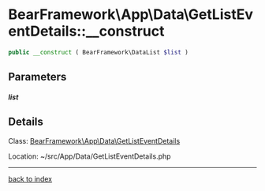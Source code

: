 # BearFramework\App\Data\GetListEventDetails::__construct

```php
public __construct ( BearFramework\DataList $list )
```

## Parameters

##### list

## Details

Class: [BearFramework\App\Data\GetListEventDetails](bearframework.app.data.getlisteventdetails.class.md)

Location: ~/src/App/Data/GetListEventDetails.php

---

[back to index](index.md)

